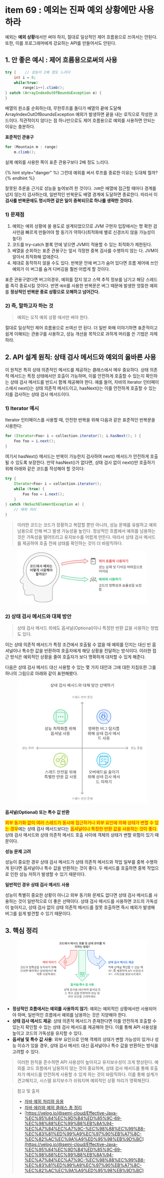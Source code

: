 # item 69 : 예외는 진짜 예외 상황에만 사용하라

예외는 **예외 상황**에서만 써야 하지, 절대로 일상적인 제어 흐름용으로 쓰여서는 안된다. 또한, 이를 프로그래머에게 강요하는 API를 만들어서도 안된다.

## **1. 안 좋은 예시 : 제어 흐름용으로써의 사용**

```java
try {    // 성능이 2배 정도 느리다
	int i = 0;
    while(true)
    	range[i++].climb();
} catch (ArrayIndexOutOfBoundsException e) {
}
```

배열의 원소를 순회하는데, 무한루프를 돌다가 배열의 끝에 도달해  ArraylndexOutOfBoundsException 예외가 발생하면 끝을 내는 로직으로 작성한 코드이다. 직관적이지 않다는 점 하나만으로도 제어 흐름용으로 예외를 사용하면 안되는 이유는 충분하다.

**표준적인 관용구**

```java
for (Mountain m : range)
	m.climb();
```

실제 예외를 사용한 쪽이 표준 관용구보다 2배 정도 느리다.

{% hint style="danger" %}
그런데 예외를 써서 루프를 종료한 이유는 도대체 뭘까?&#x20;
{% endhint %}

잘못된 추론을 근거로 성능을 높여보려 한 것이다. `JVM`은 배열에 접근할 때마다 경계를 넘지 않는지 검사하는데, 일반적인 반복문도 배열 경계에 도달하면 종료한다. 따라서 이 **검사를 반복문에도 명시하면 같은 일이 중복되므로 하나를 생략한 것이다.**&#x20;

### 1) 문제점

1. 예외는 예외 상황에 쓸 용도로 설계되었으므로 JVM 구현자 입장에서는 명 확한 검사만큼 빠르게 만들어야 할 동기가 약하다(최적화에 별로 신경쓰지 않을 가능성이 높다)
2. 코드를 try-catch 블록 안에 넣으면 JVM이 적용할 수 있는 최적화가 제한된다.&#x20;
3. 배열을 순회하는 표준 관용구는 앞서 걱정한 중복 검사를 수행하지 않는 다. JVM이 알아서 최적화해 없애준다.
4. 제대로 동작하지 않을 수도 있다. 반복문 안에 버그가 숨어 있다면 흐름 제어에 쓰인 예외가 이 버그를 숨겨 디버깅을 훨씬 어렵게 할 것이다.&#x20;

표준 관용구였다면 버그의경우, 예외를 잡지 않고 스택 추적 정보를 남기고   해당 스레드를 즉각 종료시킬 것이다. 반면 `예외`를 사용한 반복문은 버그 때문에 발생한 엉뚱한 예외를 **정상적인 반복문 종료 상황으로 오해하고 넘어간다.**

### **2) 즉, 말하고자 하는 것**

> 예외는 오직 예외 상황 에서만 써야 한다.&#x20;

절대로 일상적인 제어 흐름용으로 쓰여선 안 된다. 더 일반 화해 이야기하면 표준적이고 쉽게 이해되는 관용구를 사용하고, 성능 개선을 목적으로 과하게 머리를 쓴 기법은 자제하라.

## 2. API 설계 원칙: 상태 검사 메서드와 예외의 올바른 사용

이 원칙은 특히 상태 의존적인 메서드를 제공하는 클래스에서 매우 중요하다. 상태 의존적 메서드는 특정 상태에서만 호출이 가능하며, 이를 안전하게 호출할 수 있는지 확인하는 상태 검사 메서드를 반드시 함께 제공해야 한다. 예를 들어, 자바의 Iterator 인터페이스에서 next()는 상태 의존적 메서드이고, hasNext()는 이를 안전하게 호출할 수 있는지를 검사하는 상태 검사 메서드이다.

### 1) Iterator 예시

Iterator 인터페이스를 사용할 때, 안전한 반복을 위해 다음과 같은 표준적인 반복문을 사용한다:

```java
for (Iterator<Foo> i = collection.iterator(); i.hasNext(); ) {
    Foo foo = i.next();
}
```

여기서 hasNext() 메서드는 반복이 가능한지 검사하여 next() 메서드가 안전하게 호출될 수 있도록 보장한다. 만약 hasNext()가 없다면, 상태 검사 없이 next()만 호출하기 위해 아래와 같은 코드를 작성해야 할 것이다:

```java
try {
    Iterator<Foo> i = collection.iterator();
    while (true) {
        Foo foo = i.next();
    }
} catch (NoSuchElementException e) {
    // 예외 처리
}
```

> 이러한 코드는 코드가 장황하고 복잡할 뿐만 아니라, 성능 문제를 유발하고 예외 남용으로 인해 버그 발생 가능성을 높인다. 정상적인 흐름에서 예외를 남용하는 것은 가독성을 떨어뜨리고 유지보수를 어렵게 만든다. 따라서 상태 검사 메서드를 제공하여 호출 전에 상태를 확인하는 것이 더 바람직하다.

<figure><img src="../../../../.gitbook/assets/image (79).png" alt=""><figcaption></figcaption></figure>

### 2) 상태 검사 메서드와 대체 방안

> 상태 검사 메서드 외에도 옵셔널(Optional)이나 특정한 반환 값을 사용하는 방법도 있다.&#x20;

이는 상태 의존적 메서드가 특정 조건에서 호출될 수 없을 때 예외를 던지는 대신 빈 옵셔널이나 특수한 값을 반환하여 호출자에게 해당 상황을 전달하는 방식이다. 이러한 접근 방식은 예외적인 상황을 줄여 호출자가 보다 명확하게 대처할 수 있게 해준다.

다음은 상태 검사 메서드 대신 사용할 수 있는 몇 가지 대안과 그에 대한 지침또한 그를 하나의 그림으로 아래와 같이 표현해봤다.

<figure><img src="../../../../.gitbook/assets/image (80).png" alt=""><figcaption></figcaption></figure>

**옵셔널(Optional) 또는 특수 값 반환**

<mark style="color:red;">외부 동기화 없이 여러 스레드가 동시에 접근하거나 외부 요인에 의해 상태가 변할 수 있는 경우</mark>에는 상태 검사 메서드보다는 <mark style="color:red;">옵셔널이나 특정한 반환 값을 사용하는 것이 좋다.</mark> 상태 검사 메서드와 상태 의존적 메서드 호출 사이에 객체의 상태가 변할 위험이 있기 때문이다.

**성능 문제 고려**

성능이 중요한 경우 상태 검사 메서드가 상태 의존적 메서드와 작업 일부를 중복 수행하게 된다면 옵셔널이나 특수 값을 반환하는 것이 좋다. 두 메서드를 호출하면 중복 작업으로 인한 성능 저하가 발생할 수 있기 때문이다.

**일반적인 경우 상태 검사 메서드 사용**

성능이 특별히 중요한 상황이 아니고 외부 동기화 문제도 없다면 상태 검사 메서드를 사용하는 것이 일반적으로 더 좋은 선택이다. 상태 검사 메서드를 사용하면 코드의 가독성이 높아지고, 상태 검사 없이 상태 의존적 메서드를 잘못 호출하면 즉시 예외가 발생해 버그를 쉽게 발견할 수 있기 때문이다.

## 3. 핵심 정리

<figure><img src="../../../../.gitbook/assets/image (81).png" alt=""><figcaption></figcaption></figure>

* **정상적인 흐름에서는 예외를 사용하지 않기**: 예외는 예외적인 상황에서만 사용되어야 하며, 일반적인 흐름에서 예외를 남용하는 것은 지양해야 한다.
* **상태 검사 메서드 제공**: 상태 의존적 메서드가 존재한다면 이를 안전하게 호출할 수 있는지 확인할 수 있는 상태 검사 메서드를 제공해야 한다. 이를 통해 API 사용성을 높이고 코드의 가독성을 유지할 수 있다.
* **옵셔널 및 특수 값 사용**: 외부 요인으로 인해 객체의 상태가 변할 가능성이 있거나 성능 이슈가 있을 경우, 상태 검사 메서드 대신 옵셔널이나 특수 값을 반환하는 방식을 고려할 수 있다.

> 이러한 원칙을 준수하면 API 사용성이 높아지고 유지보수성이 크게 향상된다. 예외를 코드 흐름에서 남용하지 않는 것이 중요하며, 상태 검사 메서드를 통해 호출자가 메서드를 안전하게 사용할 수 있게 하는 것이 바람직하다. 이를 통해 설계가 견고해지고, 시스템 유지보수가 쉬워지며 예외적인 상황 처리가 명확해진다.

> 참고 및 출처
>
> * [자바 예외 처리와 응용](https://inpa.tistory.com/entry/JAVA-%E2%98%95-%EC%98%88%EC%99%B8-%EC%B2%98%EB%A6%ACException-%EB%AC%B8%EB%B2%95-%EC%9D%91%EC%9A%A9-%EC%A0%95%EB%A6%AC)
> * [자바 에러와 예외 클래스 총 정리](https://inpa.tistory.com/entry/JAVA-%E2%98%95-%EC%97%90%EB%9F%ACError-%EC%99%80-%EC%98%88%EC%99%B8-%ED%81%B4%EB%9E%98%EC%8A%A4Exception-%F0%9F%92%AF-%EC%B4%9D%EC%A0%95%EB%A6%AC)
> * [https://velog.io/@semi-cloud/Effective-Java-%EC%95%84%EC%9D%B4%ED%85%9C-69-%EC%98%88%EC%99%B8%EB%8A%94-%EC%A7%84%EC%A7%9C-%EC%98%88%EC%99%B8-%EC%83%81%ED%99%A9%EC%97%90%EB%A7%8C-%EC%82%AC%EC%9A%A9%ED%95%98%EB%9D%BC](https://velog.io/@semi-cloud/Effective-Java-%EC%95%84%EC%9D%B4%ED%85%9C-69-%EC%98%88%EC%99%B8%EB%8A%94-%EC%A7%84%EC%A7%9C-%EC%98%88%EC%99%B8-%EC%83%81%ED%99%A9%EC%97%90%EB%A7%8C-%EC%82%AC%EC%9A%A9%ED%95%98%EB%9D%BC)
